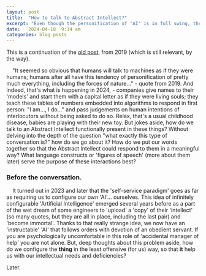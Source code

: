 ```yaml
---
layout: post
title:  "How to talk to Abstract Intellect?"
excerpt: "Even though the personification of 'AI' is in full swing, the real way to communicate with an Abstract Intellect is much more subtle and requires some in-depth understanding of Language and well-developed language skills...(which I'm striving to acquire)."
date:   2024-04-18  9:14 am
categories: blog posts
---
```

This is a continuation of the [old post](https://alxfed.github.io/blog/posts/2019/02/25/A-little-bit-of-grammar.html), from 2019 (which is still relevant, by the way).

&nbsp;&nbsp;&nbsp;&nbsp;"It seemed so obvious that humans will talk to machines as if they were humans; humans after all have this tendency of personification of pretty much everything, including the forces of nature..." - quote from 2019. And indeed, that's what is happening in 2024, - companies give names to their 'models' and start them with a capital letter as if they were living souls; they teach these tables of numbers embedded into algorithms to respond in first person: "I am..., I do..." and pass judgements on human intentions of interlocutors without being asked to do so. Relax, that's a usual childhood disease, babies are playing with their new toy. But jokes aside, how do we talk to an Abstract Intellect functionally present in these things? Without delving into the depth of the question "what exactly this type of conversation is?" how do we go about it? How do we put our words together so that the Abstract Intellect could respond to them in a meaningful way? What language constructs or 'figures of speech' (more about them later) serve the purpose of these interactions best?<br>
### Before the conversation.
&nbsp;&nbsp;&nbsp;&nbsp;It turned out in 2023 and later that the 'self-service paradigm' goes as far as requiring us to configure our own 'AI'... ourselves. This idea of infinitely configurable 'Artificial Intelligence' emerged several years before as a part of the wet dream of some engineers to 'upload' a 'copy' of their 'intellect' (so many quotes, but they are all in place, including the last pair) and 'become immortal'. Thanks to that really strange idea, we now have an 'instructable' 'AI' that follows orders with devotion of an obedient servant. If you are psychologically uncomfortable in this role of 
'accidental manager of help' you are not alone. But, deep thoughts about this problem aside, how do we configure the **thing** in the least offensive (for us) way, so that **it** help us with our intellectual needs and deficiencies?

Later.
